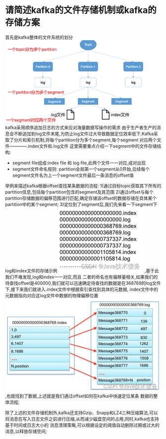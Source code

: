 # 请简述kafka的文件存储机制或kafka的存储方案
  首先是kafka整体的文件系统的划分![img.png](images/kafka的存储系统示意图.png)
  kafka采用顺序追加日志的方式来应对海量数据写操作的需求
  由于生产者生产的消息会不断追加到log文件末尾,为防止log文件过大导致数据定位效率低下,Kafka采取了分片和索引机制,将每个partition分为多个segment,每个segment
对应两个文件————.index文件和.log文件
  这里需要重点介绍一下segment中的文件存储结构:
  - segment file组成:index file 和 log file,此两个文件一一对应,成对出现
  - segment文件命名规则: partition全局第一个segment从0开始,后续每个segment文件名为上一个segment文件最后一条消息的offset值

  举例来描述kafka根据offset查找某条数据的流程:
    1)通过目标topic获取其下所有的partition信息,包括每个partition包含的segment及其范围
    2)通过offset与每个partition存储数据的偏移范围进行匹配,确定存储该offset的数据存储在具体某个partition中的某个segment;
    3)定位到了segment后,我们先来看一下segment下log和index文件的存储示例![](images/index&log文件命名存储实例.png),基于此我们不难发现,log和index一一对应,而且
  二者的命名也有偏移量相关,如果我们的待查找offset是400000,我们就可以迅速确定待查找的数据是在368769的log文件下,接下来我们就进入.index文件中根据索引查找到具体的元数据,
  index文件中的元数据指向对应这log文件中数据的物理偏移位置![](images/index与log文件的对应关系.png),也就找到了数据,上述就是我们通过offset如何在kafka中快速定位某条
  数据的整体流程;
  
  除了上述的文件存储机制外,kafka还支持Gzip、Snapp和LZ4三种压缩算法,可以将消息在写入日志文件之前进行压缩,从而减少磁盘空间的占用,同时,kafka也支持基于时间或日志大小的
消息清理策略,可以根据设定的阈值自动删除过期或过大的消息,以释放存储空间;